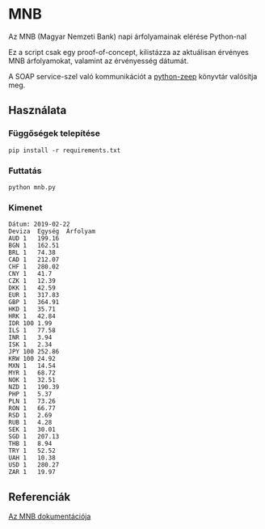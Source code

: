 # MNB
Az MNB (Magyar Nemzeti Bank) napi árfolyamainak elérése Python-nal

Ez a script csak egy proof-of-concept, kilistázza az aktuálisan érvényes MNB árfolyamokat, valamint az érvényesség dátumát.

A SOAP service-szel való kommunikációt a [python-zeep](https://github.com/mvantellingen/python-zeep) könyvtár valósítja meg.

## Használata
### Függőségek telepítése
```
pip install -r requirements.txt
```

### Futtatás
```
python mnb.py
```

### Kimenet
```
Dátum: 2019-02-22
Deviza	Egység	Árfolyam
AUD	1	199.16
BGN	1	162.51
BRL	1	74.38
CAD	1	212.07
CHF	1	280.02
CNY	1	41.7
CZK	1	12.39
DKK	1	42.59
EUR	1	317.83
GBP	1	364.91
HKD	1	35.71
HRK	1	42.84
IDR	100	1.99
ILS	1	77.58
INR	1	3.94
ISK	1	2.34
JPY	100	252.86
KRW	100	24.92
MXN	1	14.54
MYR	1	68.72
NOK	1	32.51
NZD	1	190.39
PHP	1	5.37
PLN	1	73.26
RON	1	66.77
RSD	1	2.69
RUB	1	4.28
SEK	1	30.01
SGD	1	207.13
THB	1	8.94
TRY	1	52.52
UAH	1	10.38
USD	1	280.27
ZAR	1	19.97
```

## Referenciák
[Az MNB dokumentációja](https://www.mnb.hu/letoltes/aktualis-es-a-regebbi-arfolyamok-webszolgaltatasanak-dokumentacioja-1.pdf)
